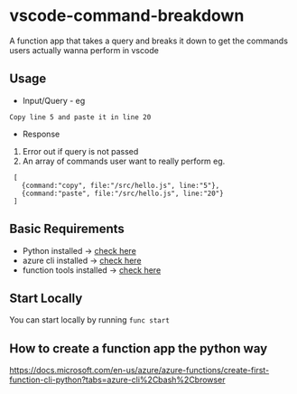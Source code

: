 # vscode-command-breakdown
A function app that takes a query and breaks it down to get the commands users actually wanna perform in vscode

## Usage
- Input/Query - eg 
```
Copy line 5 and paste it in line 20
```

- Response
1. Error out if query is not passed
2. An array of commands user want to really perform eg. 
```
 [
   {command:"copy", file:"/src/hello.js", line:"5"},
   {command:"paste", file:"/src/hello.js", line:"20"}
 ]
```

## Basic Requirements
- Python installed -> [check here](https://github.com/pyenv/pyenv#homebrew-on-macos)
- azure cli installed -> [check here](https://docs.microsoft.com/en-us/cli/azure/install-azure-cli-macos)
- function tools installed -> [check here](https://docs.microsoft.com/en-us/azure/azure-functions/functions-run-local?tabs=v4%2Cmacos%2Ccsharp%2Cportal%2Cbash)

## Start Locally
You can start locally by running `func start`


## How to create a function app the python way
https://docs.microsoft.com/en-us/azure/azure-functions/create-first-function-cli-python?tabs=azure-cli%2Cbash%2Cbrowser
